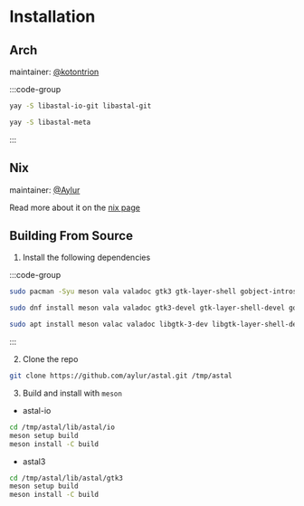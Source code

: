 # Installation

## Arch

maintainer: [@kotontrion](https://github.com/kotontrion)

:::code-group

```sh [Core Library]
yay -S libastal-io-git libastal-git
```

```sh [Every Library]
yay -S libastal-meta
```

:::

## Nix

maintainer: [@Aylur](https://github.com/Aylur)

Read more about it on the [nix page](./nix#astal)

## Building From Source

1. Install the following dependencies

:::code-group

```sh [<i class="devicon-archlinux-plain"></i> Arch]
sudo pacman -Syu meson vala valadoc gtk3 gtk-layer-shell gobject-introspection
```

```sh [<i class="devicon-fedora-plain"></i> Fedora]
sudo dnf install meson vala valadoc gtk3-devel gtk-layer-shell-devel gobject-introspection-devel wayland-protocols-devel
```

```sh [<i class="devicon-ubuntu-plain"></i> Ubuntu]
sudo apt install meson valac valadoc libgtk-3-dev libgtk-layer-shell-dev gobject-introspection libgirepository1.0-dev
```

:::

2. Clone the repo

```sh
git clone https://github.com/aylur/astal.git /tmp/astal
```

3. Build and install with `meson`

- astal-io

```sh
cd /tmp/astal/lib/astal/io
meson setup build
meson install -C build
```

- astal3

```sh
cd /tmp/astal/lib/astal/gtk3
meson setup build
meson install -C build
```
